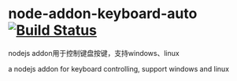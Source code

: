 # node-addon-keyboard-auto [![Build Status](https://travis-ci.org/xiekun1992/node-addon-keyboard-auto.svg?branch=master)](https://travis-ci.org/xiekun1992/node-addon-keyboard-auto)
nodejs addon用于控制键盘按键，支持windows、linux

a nodejs addon for keyboard controlling, support windows and linux


